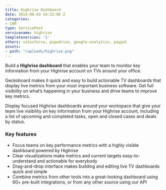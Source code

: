 ```yaml
---
title: Highrise Dashboard
date: 2014-06-03 14:32:00 Z
categories:
- CRM
type: ServicePost
servicename: highrise
templateversion: '1'
others: salesforce, pipedrive, google-analytics, paypal
assets:
- path: "/uploads/highrise.png"
---
```


Build a **Highrise dashboard** that enables your team to monitor key information from your Highrise account on TVs around your office.

Geckoboard makes it quick and easy to build actionable TV dashboards that display live metrics from your most important business software. Get full visibility on what’s happening in your business and drive teams to improve key metrics. 

Display focused Highrise dashboards around your workspace that give your team live visibility on key information from your Highrise account, including a list of upcoming and completed tasks, open and closed cases and deals by status.

<div class="useful-resources widget-main__inner">
<h3>Key features</h3>
<ul class="resources-links">
<li><span>Focus teams on key performance metrics with a highly visible dashboard powered by Highrise</span></li>
<li><span>Clear visualizations make metrics and current targets easy-to-understand and actionable for everybody</span></li>
<li><span>Drag-and-drop interface makes building and editing live TV dashboards quick and simple</span></li>
<li><span>Combine metrics from other tools into a great-looking dashboard using 60+ pre-built integrations, or from any other source using our API</span></li>
</ul>
</div>
